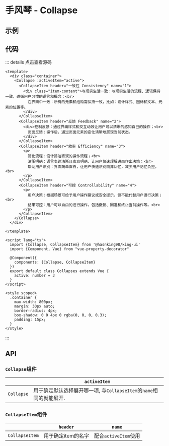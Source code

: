 # 手风琴 - Collapse 

## 示例

<ClientOnly>
  <collapse-demo></collapse-demo>
</ClientOnly>

## 代码

::: details 点击查看源码
```vue
<template>
  <div class="container">
    <Collapse :activeItem="active">
      <CollapseItem header="一致性 Consistency" name="1">
        <div class="item-content">与现实生活一致：与现实生活的流程、逻辑保持一致，遵循用户习惯的语言和概念；<br>
          在界面中一致：所有的元素和结构需保持一致，比如：设计样式、图标和文本、元素的位置等。
        </div>
      </CollapseItem>
      <CollapseItem header="反馈 Feedback" name="2">
        <div>控制反馈：通过界面样式和交互动效让用户可以清晰的感知自己的操作；<br>
          页面反馈：操作后，通过页面元素的变化清晰地展现当前状态。
        </div>
      </CollapseItem>
      <CollapseItem header="效率 Efficiency" name="3">
        <p>
          简化流程：设计简洁直观的操作流程；<br>
          清晰明确：语言表达清晰且表意明确，让用户快速理解进而作出决策；<br>
          帮助用户识别：界面简单直白，让用户快速识别而非回忆，减少用户记忆负担。<br>
        </p>
      </CollapseItem>
      <CollapseItem header="可控 Controllability" name="4">
        <p>
          用户决策：根据场景可给予用户操作建议或安全提示，但不能代替用户进行决策；<br>
          结果可控：用户可以自由的进行操作，包括撤销、回退和终止当前操作等。<br>
        </p>
      </CollapseItem>
    </Collapse>
  </div>

</template>

<script lang="ts">
  import {Collapse, CollapseItem} from '@hasnking98/king-ui'
  import {Component, Vue} from "vue-property-decorator"

  @Component({
    components: {Collapse, CollapseItem}
  })
  export default class Collapses extends Vue {
    active: number = 3
  }
</script>

<style scoped>
  .container {
    max-width: 800px;
    margin: 30px auto;
    border-radius: 4px;
    box-shadow: 0 0 4px 0 rgba(0, 0, 0, 0.3);
    padding: 15px;
  }
</style>
```

:::

## API

### `Collapse`组件

|                | `activeItem`                                                        |
|----------------|---------------------------------------------------------------------|
| `Collapse` | 用于确定默认选择展开哪一项, 与`CollapseItem`的`name`相同的就能展开. |

### `CollapseItem`组件

|                    | `header`           | `name`               |
|--------------------|--------------------|----------------------|
| `CollapseItem` | 用于确定item的名字 | 配合`activeItem`使用 |
